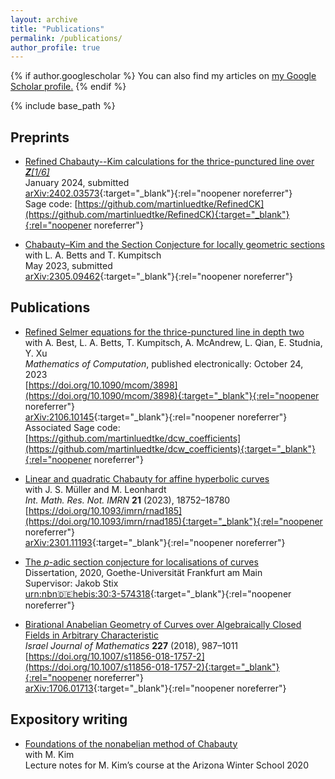 ```yaml
---
layout: archive
title: "Publications"
permalink: /publications/
author_profile: true
---
```


{% if author.googlescholar %}
  You can also find my articles on <u><a href="{{author.googlescholar}}">my Google Scholar profile</a>.</u>
{% endif %}

{% include base_path %}

## Preprints

  * [Refined Chabauty--Kim calculations for the thrice-punctured line over _**Z**[1/6]_](https://arxiv.org/pdf/2402.03573.pdf)\
    January 2024, submitted\
    [arXiv:2402.03573](https://arxiv.org/abs/2402.03573){:target="_blank"}{:rel="noopener noreferrer"}\
    Sage code: [https://github.com/martinluedtke/RefinedCK](https://github.com/martinluedtke/RefinedCK){:target="_blank"}{:rel="noopener noreferrer"}

  * [Chabauty–Kim and the Section Conjecture for locally geometric sections](https://arxiv.org/pdf/2305.09462.pdf)\
    with L. A. Betts and T. Kumpitsch\
    May 2023, submitted\
    [arXiv:2305.09462](https://arxiv.org/abs/2305.09462){:target="_blank"}{:rel="noopener noreferrer"}

## Publications

  * [Refined Selmer equations for the thrice-punctured line in depth two](https://arxiv.org/pdf/2106.10145.pdf)\
    with A. Best, L. A. Betts, T. Kumpitsch, A. McAndrew, L. Qian, E. Studnia, Y. Xu \
    _Mathematics of Computation_, published electronically: October 24, 2023 \
    [https://doi.org/10.1090/mcom/3898](https://doi.org/10.1090/mcom/3898){:target="_blank"}{:rel="noopener noreferrer"}\
    [arXiv:2106.10145](https://arxiv.org/abs/2106.10145){:target="_blank"}{:rel="noopener noreferrer"}\
    Associated Sage code: [https://github.com/martinluedtke/dcw_coefficients](https://github.com/martinluedtke/dcw_coefficients){:target="_blank"}{:rel="noopener noreferrer"}

  * [Linear and quadratic Chabauty for affine hyperbolic curves](https://arxiv.org/pdf/2301.11193.pdf)\
    with J. S. Müller and M. Leonhardt\
    _Int. Math. Res. Not. IMRN_ **21** (2023), 18752–18780\
    [https://doi.org/10.1093/imrn/rnad185](https://doi.org/10.1093/imrn/rnad185){:target="_blank"}{:rel="noopener noreferrer"}\
    [arXiv:2301.11193](https://arxiv.org/abs/2301.11193){:target="_blank"}{:rel="noopener noreferrer"}

  * [The _p_-adic section conjecture for localisations of curves](https://publikationen.ub.uni-frankfurt.de/files/57431/thesis.pdf)\
    Dissertation, 2020, Goethe-Universität Frankfurt am Main\
    Supervisor: Jakob Stix\
    [urn:nbn:de:hebis:30:3-574318](https://nbn-resolving.org/urn:nbn:de:hebis:30:3-574318){:target="_blank"}{:rel="noopener noreferrer"}

  * [Birational Anabelian Geometry of Curves over Algebraically Closed Fields in Arbitrary Characteristic](https://arxiv.org/pdf/1706.01713.pdf)\
    _Israel Journal of Mathematics_ **227** (2018), 987–1011\
    [https://doi.org/10.1007/s11856-018-1757-2](https://doi.org/10.1007/s11856-018-1757-2){:target="_blank"}{:rel="noopener noreferrer"}\
    [arXiv:1706.01713](https://arxiv.org/abs/1706.01713){:target="_blank"}{:rel="noopener noreferrer"}

## Expository writing

  * [Foundations of the nonabelian method of Chabauty](/files/foundations_of_nonabelian_chabauty.pdf)\
    with M. Kim\
    Lecture notes for M. Kim’s course at the Arizona Winter School 2020
